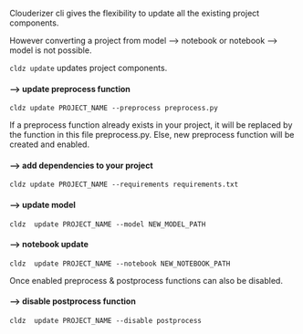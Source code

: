 
Clouderizer cli gives the flexibility to update all the existing project components. 

However converting a project from model --> notebook or notebook --> model is not possible.

```cldz update``` updates project components.

#### --> update preprocess function

```cldz update PROJECT_NAME --preprocess preprocess.py```

If a preprocess function already exists in your project, it will be replaced by the function in this file preprocess.py. Else, new preprocess function will be created and enabled. 

#### --> add dependencies to your project

```cldz update PROJECT_NAME --requirements requirements.txt```

#### --> update model

```cldz  update PROJECT_NAME --model NEW_MODEL_PATH```

#### --> notebook update

```cldz  update PROJECT_NAME --notebook NEW_NOTEBOOK_PATH```

Once enabled preprocess & postprocess functions can also be disabled.

#### --> disable postprocess function

```cldz  update PROJECT_NAME --disable postprocess```